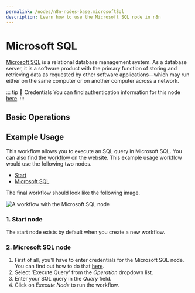 ```yaml
---
permalink: /nodes/n8n-nodes-base.microsoftSql
description: Learn how to use the Microsoft SQL node in n8n
---
```


# Microsoft SQL

[Microsoft SQL](https://www.microsoft.com/en-us/sql-server) is a relational database management system. As a database server, it is a software product with the primary function of storing and retrieving data as requested by other software applications—which may run either on the same computer or on another computer across a network.

::: tip 🔑 Credentials
You can find authentication information for this node [here](../../../credentials/MicrosoftSQL/README.md).
:::

## Basic Operations

<Resource node="n8n-nodes-base.microsoftSql" />


## Example Usage

This workflow allows you to execute an SQL query in Microsoft SQL. You can also find the [workflow](https://n8n.io/workflows/479) on the website. This example usage workflow would use the following two nodes.
- [Start](../../core-nodes/Start/README.md)
- [Microsoft SQL]()

The final workflow should look like the following image.

![A workflow with the Microsoft SQL node](REDACTED)

### 1. Start node

The start node exists by default when you create a new workflow.

### 2. Microsoft SQL node

1. First of all, you'll have to enter credentials for the Microsoft SQL node. You can find out how to do that [here](../../../credentials/MicrosoftSQL/README.md).
2. Select 'Execute Query' from the *Operation* dropdown list.
3. Enter your SQL query in the *Query* field.
4. Click on *Execute Node* to run the workflow.
